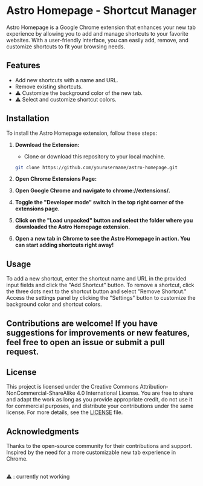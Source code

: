 # Astro Homepage - Shortcut Manager

Astro Homepage is a Google Chrome extension that enhances your new tab experience by allowing you to add and manage shortcuts to your favorite websites. With a user-friendly interface, you can easily add, remove, and customize shortcuts to fit your browsing needs.

## Features

- Add new shortcuts with a name and URL.
- Remove existing shortcuts.
- ⚠ Customize the background color of the new tab.
- ⚠ Select and customize shortcut colors.

## Installation

To install the Astro Homepage extension, follow these steps:

1. **Download the Extension:**
   - Clone or download this repository to your local machine.

   ```bash
   git clone https://github.com/yourusername/astro-homepage.git
2. **Open Chrome Extensions Page:**

3. **Open Google Chrome and navigate to chrome://extensions/.**

4. **Toggle the "Developer mode" switch in the top right corner of the extensions page.**

5. **Click on the "Load unpacked" button and select the folder where you downloaded the Astro Homepage extension.**

6. **Open a new tab in Chrome to see the Astro Homepage in action. You can start adding shortcuts right away!**

## Usage
To add a new shortcut, enter the shortcut name and URL in the provided input fields and click the "Add Shortcut" button.
To remove a shortcut, click the three dots next to the shortcut button and select "Remove Shortcut."
Access the settings panel by clicking the "Settings" button to customize the background color and shortcut colors.


## 
## Contributions are welcome! If you have suggestions for improvements or new features, feel free to open an issue or submit a pull request.



## License

This project is licensed under the Creative Commons Attribution-NonCommercial-ShareAlike 4.0 International License. You are free to share and adapt the work as long as you provide appropriate credit, do not use it for commercial purposes, and distribute your contributions under the same license. For more details, see the [LICENSE](https://github.com/zanarian1o1/AstroHome/blob/main/LICENSE.md) file.

## Acknowledgments
Thanks to the open-source community for their contributions and support.
Inspired by the need for a more customizable new tab experience in Chrome.


##
⚠ : currently not working
